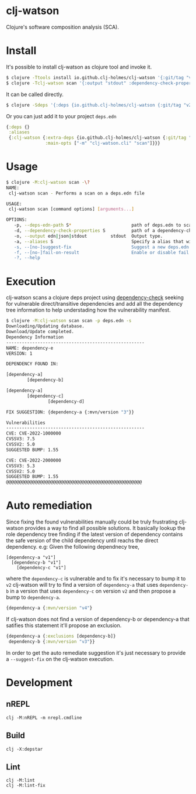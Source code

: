 # clj-watson
Clojure's software composition analysis (SCA).

# Install
It's possible to install clj-watson as clojure tool and invoke it.
```bash
$ clojure -Ttools install io.github.clj-holmes/clj-watson '{:git/tag "v2.1.3" :git/sha "19636f2"}' :as clj-watson
$ clojure -Tclj-watson scan '{:output "stdout" :dependency-check-properties nil :fail-on-result true :deps-edn-path "deps.edn" :suggest-fix true :aliases ["*"]}'
```
It can be called directly.
```bash
$ clojure -Sdeps '{:deps {io.github.clj-holmes/clj-watson {:git/tag "v2.1.3" :git/sha "19636f2"}}}' -M -m clj-watson.cli scan -p deps.edn
```
Or you can just add it to your project `deps.edn`
```clojure
{:deps {}
 :aliases
 {:clj-watson {:extra-deps {io.github.clj-holmes/clj-watson {:git/tag "v2.1.3" :git/sha "19636f2"}}
               :main-opts ["-m" "clj-watson.cli" "scan"]}}}
```

# Usage
```bash
$ clojure -M:clj-watson scan -\? 
NAME:
 clj-watson scan - Performs a scan on a deps.edn file

USAGE:
 clj-watson scan [command options] [arguments...]

OPTIONS:
   -p, --deps-edn-path S*                       path of deps.edn to scan.
   -d, --dependency-check-properties S          path of a dependency-check properties file. If not provided uses resources/dependency-check.properties.
   -o, --output edn|json|stdout         stdout  Output type.
   -a, --aliases S                              Specify a alias that will have the dependencies analysed alongside with the project deps.It's possible to provide multiple aliases. If a * is provided all the aliases are going to be analysed.
   -s, --[no-]suggest-fix                       Suggest a new deps.edn file fixing all vulnerabilities found.
   -f, --[no-]fail-on-result                    Enable or disable fail if results were found (useful for CI/CD).
   -?, --help
```

# Execution
clj-watson scans a clojure deps project using [dependency-check](https://github.com/jeremylong/DependencyCheck) seeking for vulnerable direct/transitive dependencies and add all the dependency tree information to help understading how the vulnerability manifest.

```bash
$ clojure -M:clj-watson scan scan -p deps.edn -s
Downloading/Updating database.
Download/Update completed.
Dependency Information
-----------------------------------------------------
NAME: dependency-e
VERSION: 1

DEPENDENCY FOUND IN:

[dependency-a]
        [dependency-b]

[dependency-a]
        [dependency-c]
                [dependency-d]

FIX SUGGESTION: {dependency-a {:mvn/version "3"}}

Vulnerabilities
-----------------------------------------------------
CVE: CVE-2022-1000000
CVSSV3: 7.5
CVSSV2: 5.0
SUGGESTED BUMP: 1.55 

CVE: CVE-2022-2000000
CVSSV3: 5.3
CVSSV2: 5.0
SUGGESTED BUMP: 1.55 
@@@@@@@@@@@@@@@@@@@@@@@@@@@@@@@@@@@@@@@@@@@@@@@@@@@@
```

# Auto remediation
Since fixing the found vulnerabilities manually could be truly frustrating clj-watson provides a way to find all possible solutions. It basically lookup the role dependency tree finding if the latest version of dependency contains the safe version of the child dependency until reachs the direct dependency. e.g:
Given the following dependnecy tree,

```
[dependency-a "v1"]
  [dependency-b "v1"]
    [dependency-c "v1"]
```

where the `dependency-c` is vulnerable and to fix it's necessary to bump it to `v2` clj-watson will try to find a version of `dependency-a` that uses `dependency-b` in a version that uses `dependency-c` on version `v2` and then propose a bump to `dependency-a`.

```clojure
{dependency-a {:mvn/version "v4"}
```

If clj-watson does not find a version of dependency-b or dependency-a that satifies this statement it'll propose an exclusion.

```clojure
{dependency-a {:exclusions [dependency-b]}
 dependency-b {:mvn/version "v3"}}
````

In order to get the auto remediate suggestion it's just necessary to provide a `--suggest-fix` on the clj-watson execution.

# Development
## nREPL
``` 
clj -M:nREPL -m nrepl.cmdline
```

## Build
```
clj -X:depstar
```

## Lint
```
clj -M:lint
clj -M:lint-fix
```
